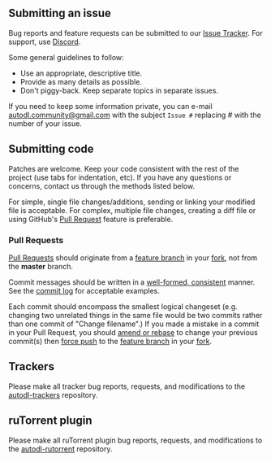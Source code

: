 ## Submitting an issue

Bug reports and feature requests can be submitted to our [Issue Tracker](https://github.com/autodl-community/autodl-irssi/issues).
For support, use [Discord](http://discord.autodl.community).

Some general guidelines to follow:

* Use an appropriate, descriptive title.
* Provide as many details as possible.
* Don't piggy-back. Keep separate topics in separate issues.

If you need to keep some information private, you can e-mail autodl.community@gmail.com with the subject ``Issue #`` replacing \# with the number of your issue.

## Submitting code

Patches are welcome. Keep your code consistent with the rest of the project (use tabs for indentation, etc). If you have any questions or concerns, contact us through the methods listed below.

For simple, single file changes/additions, sending or linking your modified file is acceptable. For complex, multiple file changes, creating a diff file or using GitHub's [Pull Request](https://help.github.com/articles/using-pull-requests/) feature is preferable.

### Pull Requests

[Pull Requests](https://help.github.com/articles/creating-a-pull-request) should originate from a [feature branch][fb] in your [fork][fork], not from the **master** branch.

Commit messages should be written in a [well-formed, consistent](https://sethrobertson.github.io/GitBestPractices/#usemsg) manner. See the [commit log](https://github.com/autodl-community/autodl-irssi/commits) for acceptable examples.

Each commit should encompass the smallest logical changeset (e.g. changing two unrelated things in the same file would be two commits rather than one commit of "Change filename".) If you made a mistake in a commit in your Pull Request, you should [amend or rebase](https://www.atlassian.com/git/tutorials/rewriting-history) to change your previous commit(s) then [force push](http://stackoverflow.com/a/12610763) to the [feature branch][fb] in your [fork][fork].

[fb]: https://help.github.com/articles/creating-and-deleting-branches-within-your-repository/#creating-a-branch
[fork]: https://help.github.com/articles/fork-a-repo

## Trackers

Please make all tracker bug reports, requests, and modifications to the [autodl-trackers](https://github.com/autodl-community/autodl-trackers) repository.

## ruTorrent plugin

Please make all ruTorrent plugin bug reports, requests, and modifications to the [autodl-rutorrent](https://github.com/autodl-community/autodl-rutorrent) repository.
